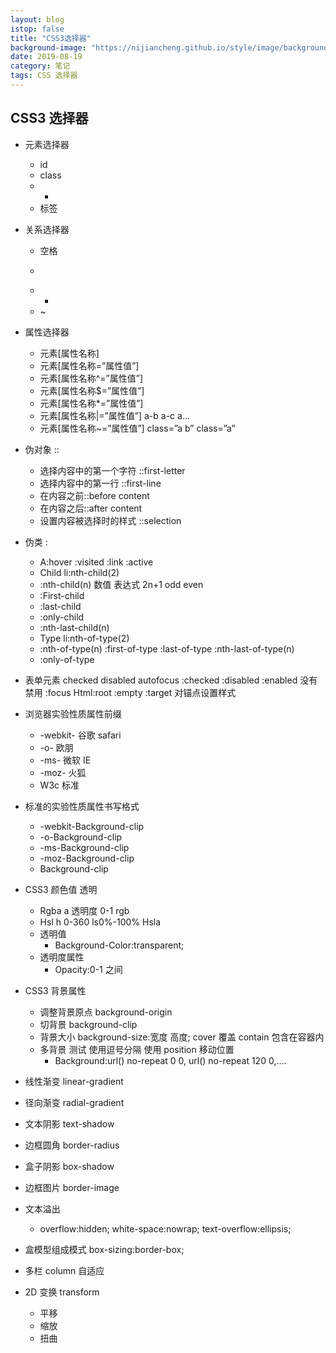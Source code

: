 ```yaml
---
layout: blog
istop: false
title: "CSS3选择器"
background-image: "https://nijiancheng.github.io/style/image/background.jpeg"
date: 2019-08-19
category: 笔记
tags: CSS 选择器
---
```


## CSS3 选择器

- 元素选择器
  - id
  - class
  - -
  - 标签
- 关系选择器
  - 空格
  - >
  - -
  - ~
- 属性选择器

  - 元素[属性名称]
  - 元素[属性名称=”属性值”]
  - 元素[属性名称^=”属性值”]
  - 元素[属性名称$=”属性值”]
  - 元素[属性名称*=”属性值”]
  - 元素[属性名称|=”属性值”] a-b a-c a...
  - 元素[属性名称~=”属性值”] class=”a b” class=”a”

- 伪对象 ::

  - 选择内容中的第一个字符 ::first-letter
  - 选择内容中的第一行 ::first-line
  - 在内容之前::before content
  - 在内容之后::after content
  - 设置内容被选择时的样式 ::selection

- 伪类 :

  - A:hover :visited :link :active
  - Child li:nth-child(2)
  - :nth-child(n) 数值 表达式 2n+1 odd even
  - :First-child
  - :last-child
  - :only-child
  - :nth-last-child(n)
  - Type li:nth-of-type(2)
  - :nth-of-type(n) :first-of-type :last-of-type :nth-last-of-type(n)
  - :only-of-type

- 表单元素
  checked disabled autofocus
  :checked :disabled :enabled 没有禁用 :focus
  Html:root :empty
  :target 对锚点设置样式

- 浏览器实验性质属性前缀

  - -webkit- 谷歌 safari
  - -o- 欧朋
  - -ms- 微软 IE
  - -moz- 火狐
  - W3c 标准

- 标准的实验性质属性书写格式

  - -webkit-Background-clip
  - -o-Background-clip
  - -ms-Background-clip
  - -moz-Background-clip
  - Background-clip

- CSS3 颜色值 透明

  - Rgba a 透明度 0-1 rgb
  - Hsl h 0-360 ls0%-100% Hsla
  - 透明值
    - Background-Color:transparent;
  - 透明度属性
    - Opacity:0-1 之间

- CSS3 背景属性
  - 调整背景原点 background-origin
  - 切背景 background-clip
  - 背景大小 background-size:宽度 高度; cover 覆盖 contain 包含在容器内
  - 多背景 测试 使用逗号分隔 使用 position 移动位置
    - Background:url() no-repeat 0 0, url() no-repeat 120 0,....
- 线性渐变 linear-gradient
- 径向渐变 radial-gradient
- 文本阴影 text-shadow
- 边框圆角 border-radius
- 盒子阴影 box-shadow
- 边框图片 border-image
- 文本溢出

  - overflow:hidden; white-space:nowrap; text-overflow:ellipsis;

- 盒模型组成模式 box-sizing:border-box;

- 多栏 column 自适应

- 2D 变换 transform
  - 平移
  - 缩放
  - 扭曲
